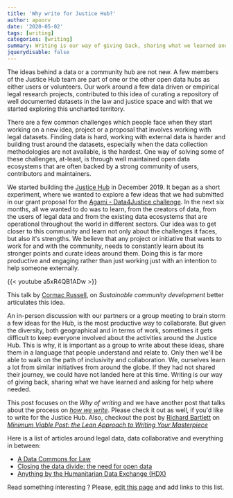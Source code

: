 ```yaml
---
title: 'Why write for Justice Hub?'
author: apoorv
date: '2020-05-02'
tags: [writing]
categories: [writing]
summary: Writing is our way of giving back, sharing what we learned and asking for help where needed.
jquerydisable: false
---
```


The ideas behind a data or a community hub are not new. A few members of the Justice Hub team are part of one or the other open data hubs as either users or volunteers. Our work around a few data driven or empirical legal research projects, contributed to this idea of curating a repository of well documented datasets in the law and justice space and with that we started exploring this uncharted territory. 

There are a few common challenges which people face when they start working on a new idea, project or a proposal that involves working with legal datasets. Finding data is hard, working with external data is harder and building trust around the datasets, especially when the data collection methodologies are not available, is the hardest. One way of solving some of these challenges, at-least, is through well maintained open data ecosystems that are often backed by a strong community of users, contributors and maintainers. 

We started building the [Justice Hub](https://justicehub.in/) in December 2019. It began as a short experiment, where we wanted to explore a few ideas that we had submitted in our grant proposal for the [Agami - Data4Justice challenge](https://www.agami.in/data-challenge-2019). In the next six months, all we wanted to do was to learn, from the creators of data, from the users of legal data and from the existing data ecosystems that are operational throughout the world in different sectors. Our idea was to get closer to this community and learn not only about the challenges it faces, but also it's strengths. We believe that any project or initiative that wants to work for and with the community, needs to constantly learn about its stronger points and curate ideas around them. Doing this is far more productive and engaging rather than just working just with an intention to help someone externally. 

{{< youtube a5xR4QB1ADw >}}

This talk by [Cormac Russell](https://www.nurturedevelopment.org/who-we-are/cormac-russell/), on _Sustainable community development_ better articulates this idea.

An in-person discussion with our partners or a group meeting to brain storm a few ideas for the Hub, is the most productive way to collaborate. But given the diversity, both geographical and in terms of work, sometimes it gets difficult to keep everyone involved about the activities around the Justice Hub. This is why, it is important as a group to write about these ideas, share them in a language that people understand and relate to. Only then we'll be able to walk on the path of inclusivity and collaboration. We, ourselves learn a lot from similar initiatives from around the globe. If they had not shared their journey, we could have not landed here at this time. Writing is our way of giving back, sharing what we have learned and asking for help where needed. 

This post focuses on the _Why of writing_ and we have another post that talks about the process on [_how we write_](https://hackmd.io/@justice-hub/BkIOvfjYL). Please check it out as well, if you'd like to write for the Justice Hub. Also, checkout the post by [Richard Bartlett](https://twitter.com/RichDecibels) on [_Minimum Viable Post: the Lean Approach to Writing Your Masterpiece_](https://medium.com/swlh/rich-s-general-theory-of-blogging-aa2cb502fbc)

Here is a list of articles around legal data, data collaborative and everything in between:

* [A Data Commons for Law](https://medium.com/legal-design-and-innovation/a-data-commons-for-law-60e4c4ad9340)
* [Closing the data divide: the need for open data](https://blogs.microsoft.com/on-the-issues/2020/04/21/open-data-campaign-divide/)
* [Anything by the Humanitarian Data Exchange (HDX) ](https://centre.humdata.org/category/blog/)

Read something interesting ? Please, [edit this page](https://hackmd.io/ma5EG4o1SPWpZbkK0WVhQA) and add links to this list. 